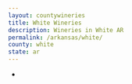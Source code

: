 ```yaml
---
layout: countywineries
title: White Wineries
description: Wineries in White AR
permalink: /arkansas/white/
county: white
state: ar
---
```

-
